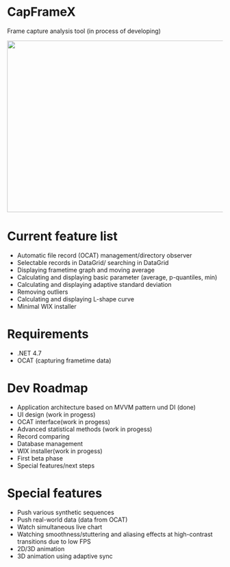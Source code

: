 # CapFrameX
Frame capture analysis tool (in process of developing)

<img src="https://github.com/DevTechProfile/CapFrameX/tree/master/Images/CX_UI.png" width="660" height="400" />

# Current feature list
* Automatic file record (OCAT) management/directory observer
* Selectable records in DataGrid/ searching in DataGrid
* Displaying frametime graph and moving average
* Calculating and displaying basic parameter (average, p-quantiles, min)
* Calculating and displaying adaptive standard deviation
* Removing outliers
* Calculating and displaying L-shape curve
* Minimal WIX installer

# Requirements
* .NET 4.7
* OCAT (capturing frametime data)

# Dev Roadmap
* Application architecture based on MVVM pattern und DI (done)
* UI design (work in progess)
* OCAT interface(work in progess)
* Advanced statistical methods (work in progess)
* Record comparing
* Database management
* WIX installer(work in progess)
* First beta phase
* Special features/next steps

# Special features
* Push various synthetic sequences
* Push real-world data (data from OCAT)
* Watch simultaneous live chart
* Watching smoothness/stuttering and aliasing effects at high-contrast transitions due to low FPS
* 2D/3D animation
* 3D animation using adaptive sync

